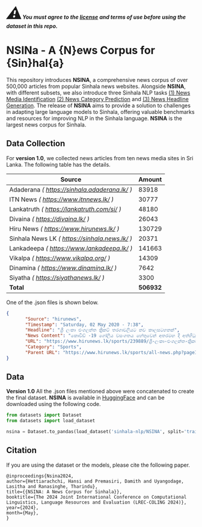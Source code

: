 ***<span style="font-size: 3em;">:warning:</span>You must agree to the [license](https://github.com/Sinhala-NLP/NSINA?tab=License-1-ov-file#readme) and terms of use before using the dataset in this repo.***

# NSINa - A {N}ews Corpus for {Sin}hal{a}
This repository introduces **NSINA**, a comprehensive news corpus of over 500,000 articles from popular Sinhala news websites. Alongside **NSINA**, with different subsets, we also introduce three Sinhala NLP tasks [(1) News Media Identification](https://github.com/Sinhala-NLP/Sinhala-News-Media-Identification) [(2) News Category Prediction](https://github.com/Sinhala-NLP/Sinhala-News-Category-Prediction) and [(3) News Headline Generation](https://github.com/Sinhala-NLP/Sinhala-Headline-Generation). The release of **NSINA** aims to provide a solution to challenges in adapting large language models to Sinhala, offering valuable benchmarks and resources for improving NLP in the Sinhala language. **NSINA** is the largest news corpus for Sinhala. 

## Data Collection

For **version 1.0**, we collected news articles from ten news media sites in Sri Lanka. The following table has the details. 

|     Source        |  Amount  |
|-------------------|----------|
| Adaderana  *( <https://sinhala.adaderana.lk/> )*       |  83918   |
| ITN News  *( <https://www.itnnews.lk/> )*       |  30777   |
| Lankatruth  *( <https://lankatruth.com/si/> )*        |  48180   |
| Divaina   *( <https://divaina.lk/> )*         |  26043   |
| Hiru News  *( <https://www.hirunews.lk/> )*        | 130729   |
| Sinhala News LK *( <https://sinhala.news.lk/> )*   |  20371   |
| Lankadeepa  *( <https://www.lankadeepa.lk/> )*       | 141663   |
| Vikalpa   *( <https://www.vikalpa.org/> )*         |  14309   |
| Dinamina   *( <https://www.dinamina.lk/> )*        |   7642   |
| Siyatha  *( <https://siyathanews.lk/> )*          |   3300   |
| **Total**         | **506932** |

One of the .json files is shown below. 

```json
{
       "Source": "hirunews",
       "Timestamp": "Saturday, 02 May 2020 - 7:38",
       "Headline": "ශ්‍රී ලංකා එංගලන්ත ක්‍රිකට් තරගාවලියට නව කාලසටහනක්",
       "News Content": "කොවිඩ් -19 ගෝලීය වසංගතය හේතුවෙන් අතරමඟ දී අත්හිටුවනු ලැබූ එංගලන්ත ක්‍රිකට් පිළේ ශ්‍රී ලංකා සංචාරය සඳහා නව කාලසටහනක් සකස් කර තිබෙනවා. ඒ අනුව ලබන වසරේ ජනවාරි මාසයේ  එංගලන්ත පිළ නැවතත් ශ්‍රී ලංකාවට පැමිණීමට නියමිත බවයි ශ්‍රී ලංකා ක්‍රිකට් ප්‍රධාන විධායක ඈෂ්ලි ද සිල්වා ප්‍රකාශ කළේ. පසුගිය මාර්තු මාසයේ දිවයිනට පැමිණි එංගලන්ත කණ්ඩායම කොරෝනා වෛරස් ගෝලීය වසංගතය හේතුවෙන් දින 10කට පසු යළි සිය රට බලා නික්මුණේ පළමු ටෙස්ට් තරඟය ආරම්භවීමට සතියක් තිබියදියි.",
       "URL": "https://www.hirunews.lk/sports/239889/ශ්‍රී-ලංකා-එංගලන්ත-ක්‍රිකට්-තරගාවලියට-නව-කාලසටහනක්",
       "Category": "Sports",
       "Parent URL": "https://www.hirunews.lk/sports/all-news.php?pageID=100"
}
```


## Data

**Version 1.0**
All the .json files mentioned above were concatenated to create the final dataset. **NSINA** is available in [HuggingFace](https://huggingface.co/datasets/sinhala-nlp/NSINA) and can be downloaded using the following code. 

```python
from datasets import Dataset
from datasets import load_dataset

nsina = Dataset.to_pandas(load_dataset('sinhala-nlp/NSINA', split='train'))
```


## Citation
If you are using the dataset or the models, please cite the following paper.

~~~
﻿@inproceedings{Nsina2024,
author={Hettiarachchi, Hansi and Premasiri, Damith and Uyangodage, Lasitha and Ranasinghe, Tharindu},
title={{NSINA: A News Corpus for Sinhala}},
booktitle={The 2024 Joint International Conference on Computational Linguistics, Language Resources and Evaluation (LREC-COLING 2024)},
year={2024},
month={May},
}
~~~
